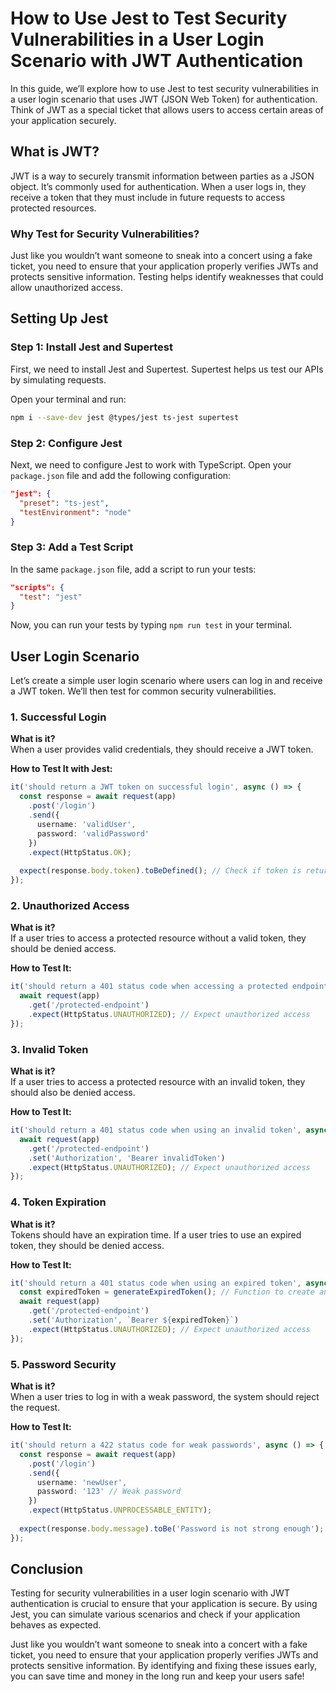 # How to Use Jest to Test Security Vulnerabilities in a User Login Scenario with JWT Authentication

In this guide, we’ll explore how to use Jest to test security vulnerabilities in a user login scenario that uses JWT (JSON Web Token) for authentication. Think of JWT as a special ticket that allows users to access certain areas of your application securely.

## What is JWT?

JWT is a way to securely transmit information between parties as a JSON object. It’s commonly used for authentication. When a user logs in, they receive a token that they must include in future requests to access protected resources.

### Why Test for Security Vulnerabilities?

Just like you wouldn’t want someone to sneak into a concert using a fake ticket, you need to ensure that your application properly verifies JWTs and protects sensitive information. Testing helps identify weaknesses that could allow unauthorized access.

## Setting Up Jest

### Step 1: Install Jest and Supertest

First, we need to install Jest and Supertest. Supertest helps us test our APIs by simulating requests.

Open your terminal and run:

```bash
npm i --save-dev jest @types/jest ts-jest supertest
```

### Step 2: Configure Jest

Next, we need to configure Jest to work with TypeScript. Open your `package.json` file and add the following configuration:

```json
"jest": {
  "preset": "ts-jest",
  "testEnvironment": "node"
}
```

### Step 3: Add a Test Script

In the same `package.json` file, add a script to run your tests:

```json
"scripts": {
  "test": "jest"
}
```

Now, you can run your tests by typing `npm run test` in your terminal.

## User Login Scenario

Let’s create a simple user login scenario where users can log in and receive a JWT token. We’ll then test for common security vulnerabilities.

### 1. Successful Login

**What is it?**  
When a user provides valid credentials, they should receive a JWT token.

**How to Test It with Jest:**

```typescript
it('should return a JWT token on successful login', async () => {
  const response = await request(app)
    .post('/login')
    .send({
      username: 'validUser',
      password: 'validPassword'
    })
    .expect(HttpStatus.OK);
  
  expect(response.body.token).toBeDefined(); // Check if token is returned
});
```

### 2. Unauthorized Access

**What is it?**  
If a user tries to access a protected resource without a valid token, they should be denied access.

**How to Test It:**

```typescript
it('should return a 401 status code when accessing a protected endpoint without a token', async () => {
  await request(app)
    .get('/protected-endpoint')
    .expect(HttpStatus.UNAUTHORIZED); // Expect unauthorized access
});
```

### 3. Invalid Token

**What is it?**  
If a user tries to access a protected resource with an invalid token, they should also be denied access.

**How to Test It:**

```typescript
it('should return a 401 status code when using an invalid token', async () => {
  await request(app)
    .get('/protected-endpoint')
    .set('Authorization', 'Bearer invalidToken')
    .expect(HttpStatus.UNAUTHORIZED); // Expect unauthorized access
});
```

### 4. Token Expiration

**What is it?**  
Tokens should have an expiration time. If a user tries to use an expired token, they should be denied access.

**How to Test It:**

```typescript
it('should return a 401 status code when using an expired token', async () => {
  const expiredToken = generateExpiredToken(); // Function to create an expired token
  await request(app)
    .get('/protected-endpoint')
    .set('Authorization', `Bearer ${expiredToken}`)
    .expect(HttpStatus.UNAUTHORIZED); // Expect unauthorized access
});
```

### 5. Password Security

**What is it?**  
When a user tries to log in with a weak password, the system should reject the request.

**How to Test It:**

```typescript
it('should return a 422 status code for weak passwords', async () => {
  const response = await request(app)
    .post('/login')
    .send({
      username: 'newUser',
      password: '123' // Weak password
    })
    .expect(HttpStatus.UNPROCESSABLE_ENTITY);
  
  expect(response.body.message).toBe('Password is not strong enough'); // Check error message
});
```

## Conclusion

Testing for security vulnerabilities in a user login scenario with JWT authentication is crucial to ensure that your application is secure. By using Jest, you can simulate various scenarios and check if your application behaves as expected.

Just like you wouldn’t want someone to sneak into a concert with a fake ticket, you need to ensure that your application properly verifies JWTs and protects sensitive information. By identifying and fixing these issues early, you can save time and money in the long run and keep your users safe!
